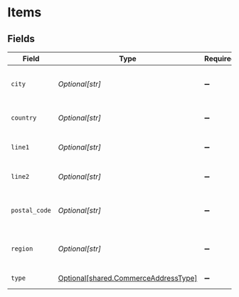 # Items


## Fields

| Field                                                                              | Type                                                                               | Required                                                                           | Description                                                                        |
| ---------------------------------------------------------------------------------- | ---------------------------------------------------------------------------------- | ---------------------------------------------------------------------------------- | ---------------------------------------------------------------------------------- |
| `city`                                                                             | *Optional[str]*                                                                    | :heavy_minus_sign:                                                                 | The third line of the address, or city                                             |
| `country`                                                                          | *Optional[str]*                                                                    | :heavy_minus_sign:                                                                 | The country for the address                                                        |
| `line1`                                                                            | *Optional[str]*                                                                    | :heavy_minus_sign:                                                                 | The first line of the address                                                      |
| `line2`                                                                            | *Optional[str]*                                                                    | :heavy_minus_sign:                                                                 | The second line of the address                                                     |
| `postal_code`                                                                      | *Optional[str]*                                                                    | :heavy_minus_sign:                                                                 | The postal (or zip) code for the address                                           |
| `region`                                                                           | *Optional[str]*                                                                    | :heavy_minus_sign:                                                                 | The fourth line of the address, or region                                          |
| `type`                                                                             | [Optional[shared.CommerceAddressType]](../../models/shared/commerceaddresstype.md) | :heavy_minus_sign:                                                                 | The type of the address                                                            |